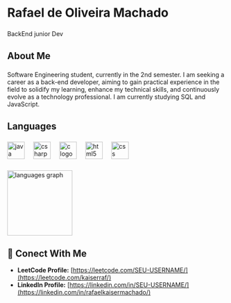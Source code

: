 <h1 align="left">Rafael de Oliveira Machado</h1>

###

<p align="left">BackEnd junior Dev</p>

###

<h2 align="left">About Me</h2>

###

<p align="left">Software Engineering student, currently in the 2nd semester. I am seeking a career as a back-end developer, aiming to gain practical experience in the field to solidify my learning, enhance my technical skills, and continuously evolve as a technology professional. I am currently studying SQL and JavaScript.</p>

###

<h2 align="left">Languages</h2>

###

<div align="left">
  <img src="https://cdn.jsdelivr.net/gh/devicons/devicon/icons/java/java-original.svg" height="40" alt="java logo"  />
  <img width="12" />
  <img src="https://cdn.jsdelivr.net/gh/devicons/devicon/icons/csharp/csharp-original.svg" height="40" alt="csharp logo"  />
  <img width="12" />
  <img src="https://cdn.jsdelivr.net/gh/devicons/devicon/icons/c/c-original.svg" height="40" alt="c logo"  />
  <img width="12" />
  <img src="https://cdn.jsdelivr.net/gh/devicons/devicon/icons/html5/html5-original.svg" height="40" alt="html5 logo"  />
  <img width="12" />
  <img src="https://cdn.jsdelivr.net/gh/devicons/devicon/icons/css3/css3-original.svg" height="40" alt="css logo"  />
</div>

###

<div align="left">
  <img src="https://github-readme-stats.vercel.app/api/top-langs?username=kaiserraf&locale=en&hide_title=false&layout=compact&card_width=320&langs_count=5&theme=dark&hide_border=false&order=2" height="150" alt="languages graph"  />
</div>

###

## 👤 Conect With Me

* **LeetCode Profile:** [https://leetcode.com/SEU-USERNAME/](https://leetcode.com/kaiserraf/)
* **LinkedIn Profile:** [https://linkedin.com/in/SEU-USERNAME/](https://linkedin.com/in/rafaelkaisermachado/)

